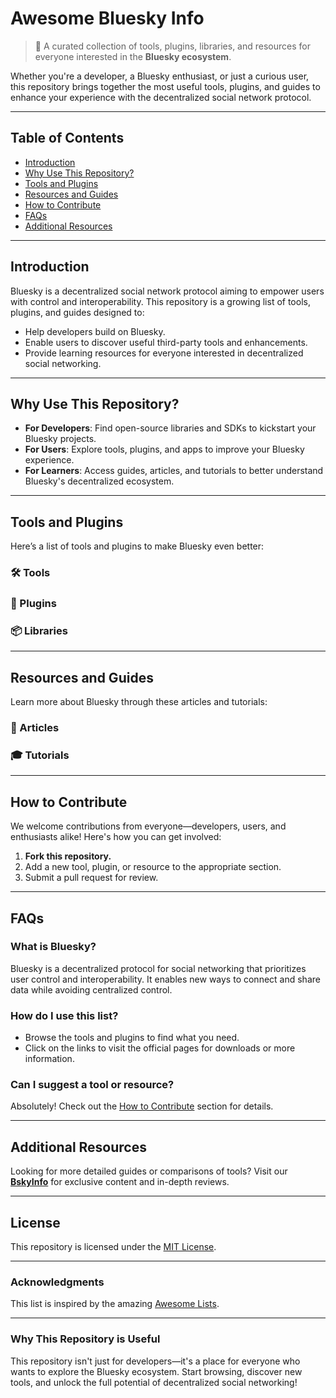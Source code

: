 # **Awesome Bluesky Info**
> 🌟 A curated collection of tools, plugins, libraries, and resources for everyone interested in the **Bluesky ecosystem**.

Whether you're a developer, a Bluesky enthusiast, or just a curious user, this repository brings together the most useful tools, plugins, and guides to enhance your experience with the decentralized social network protocol.

---

## **Table of Contents**
- [Introduction](#introduction)
- [Why Use This Repository?](#why-use-this-repository)
- [Tools and Plugins](#tools-and-plugins)
- [Resources and Guides](#resources-and-guides)
- [How to Contribute](#how-to-contribute)
- [FAQs](#faqs)
- [Additional Resources](#additional-resources)

---

## **Introduction**
Bluesky is a decentralized social network protocol aiming to empower users with control and interoperability. This repository is a growing list of tools, plugins, and guides designed to:
- Help developers build on Bluesky.
- Enable users to discover useful third-party tools and enhancements.
- Provide learning resources for everyone interested in decentralized social networking.

---

## **Why Use This Repository?**
- **For Developers**: Find open-source libraries and SDKs to kickstart your Bluesky projects.
- **For Users**: Explore tools, plugins, and apps to improve your Bluesky experience.
- **For Learners**: Access guides, articles, and tutorials to better understand Bluesky's decentralized ecosystem.

---

## **Tools and Plugins**
Here’s a list of tools and plugins to make Bluesky even better:

### 🛠 Tools

### 🔌 Plugins

### 📦 Libraries

---

## **Resources and Guides**
Learn more about Bluesky through these articles and tutorials:

### 📖 Articles


### 🎓 Tutorials

---

## **How to Contribute**
We welcome contributions from everyone—developers, users, and enthusiasts alike! Here's how you can get involved:

1. **Fork this repository.**
2. Add a new tool, plugin, or resource to the appropriate section.
3. Submit a pull request for review.

---

## **FAQs**
### **What is Bluesky?**
Bluesky is a decentralized protocol for social networking that prioritizes user control and interoperability. It enables new ways to connect and share data while avoiding centralized control.

### **How do I use this list?**
- Browse the tools and plugins to find what you need.
- Click on the links to visit the official pages for downloads or more information.

### **Can I suggest a tool or resource?**
Absolutely! Check out the [How to Contribute](#how-to-contribute) section for details.

---

## **Additional Resources**
Looking for more detailed guides or comparisons of tools? Visit our **[BskyInfo](https://bskyinfo.com)** for exclusive content and in-depth reviews.

---

## **License**
This repository is licensed under the [MIT License](LICENSE).

---

### **Acknowledgments**
This list is inspired by the amazing [Awesome Lists](https://github.com/sindresorhus/awesome).

---

### **Why This Repository is Useful**
This repository isn't just for developers—it's a place for everyone who wants to explore the Bluesky ecosystem. Start browsing, discover new tools, and unlock the full potential of decentralized social networking!
